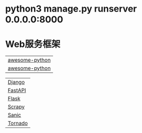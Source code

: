 # python3 manage.py runserver 0.0.0.0:8000

# Web服务框架
|                                                                       |
|-----------------------------------------------------------------------|
| [awesome-python](https://github.com/donnemartin/system-design-primer) |
| [awesome-python](https://github.com/vinta/awesome-python)             |

|                                                  |
|--------------------------------------------------|
| [Django](https://github.com/django/django)       |
| [FastAPI](https://github.com/tiangolo/fastapi)   |
| [Flask](https://github.com/pallets/flask)        |
| [Scrapy](https://github.com/scrapy/scrapy)       |
| [Sanic](https://github.com/sanic-org/sanic)      |
| [Tornado](https://github.com/tornadoweb/tornado) |
